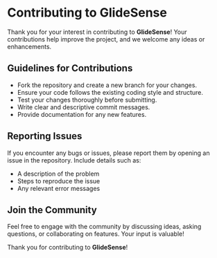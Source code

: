 # Contributing to GlideSense

Thank you for your interest in contributing to **GlideSense**! Your contributions help improve the project, and we welcome any ideas or enhancements.

## Guidelines for Contributions

- Fork the repository and create a new branch for your changes.
- Ensure your code follows the existing coding style and structure.
- Test your changes thoroughly before submitting.
- Write clear and descriptive commit messages.
- Provide documentation for any new features.

## Reporting Issues

If you encounter any bugs or issues, please report them by opening an issue in the repository. Include details such as:
- A description of the problem
- Steps to reproduce the issue
- Any relevant error messages

## Join the Community

Feel free to engage with the community by discussing ideas, asking questions, or collaborating on features. Your input is valuable!

Thank you for contributing to **GlideSense**!
